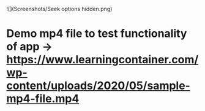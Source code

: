 ![](Screenshots/Seek options hidden.png)

# Demo mp4 file to test functionality of app ->  https://www.learningcontainer.com/wp-content/uploads/2020/05/sample-mp4-file.mp4

